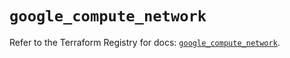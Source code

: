 # `google_compute_network`

Refer to the Terraform Registry for docs: [`google_compute_network`](https://registry.terraform.io/providers/hashicorp/google-beta/5.35.0/docs/resources/google_compute_network).
